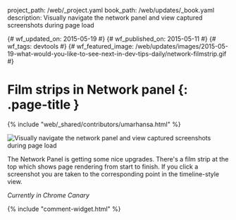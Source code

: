 project_path: /web/_project.yaml
book_path: /web/updates/_book.yaml
description: Visually navigate the network panel and view captured screenshots during page load

{# wf_updated_on: 2015-05-19 #}
{# wf_published_on: 2015-05-11 #}
{# wf_tags: devtools #}
{# wf_featured_image: /web/updates/images/2015-05-19-what-would-you-like-to-see-next-in-dev-tips-daily/network-filmstrip.gif #}

# Film strips in Network panel {: .page-title }

{% include "web/_shared/contributors/umarhansa.html" %}


<img src="/web/updates/images/2015-05-19-what-would-you-like-to-see-next-in-dev-tips-daily/network-filmstrip.gif" alt="Visually navigate the network panel and view captured screenshots during page load">

The Network Panel is getting some nice upgrades. There's a film strip at the top which shows page rendering from start to finish. If you click a screenshot you are taken to the corresponding point in the timeline-style view.

<em>Currently in Chrome Canary</em>


{% include "comment-widget.html" %}
